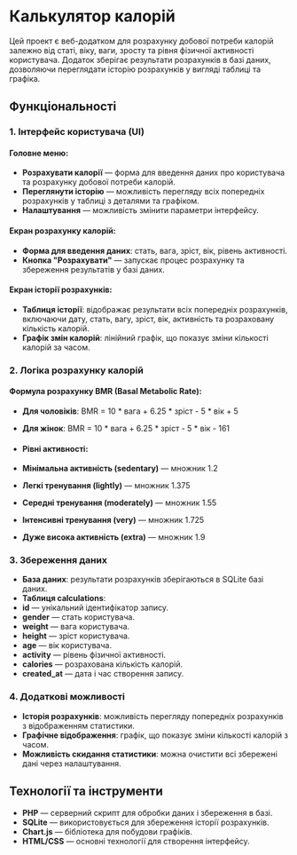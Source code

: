 # **Калькулятор калорій**

Цей проект є веб-додатком для розрахунку добової потреби калорій залежно від статі, віку, ваги, зросту та рівня фізичної активності користувача. Додаток зберігає результати розрахунків в базі даних, дозволяючи переглядати історію розрахунків у вигляді таблиці та графіка.

## **Функціональності**

### **1. Інтерфейс користувача (UI)**

#### **Головне меню**:
- **Розрахувати калорії** — форма для введення даних про користувача та розрахунку добової потреби калорій.
- **Переглянути історію** — можливість перегляду всіх попередніх розрахунків у таблиці з деталями та графіком.
- **Налаштування** — можливість змінити параметри інтерфейсу.

#### **Екран розрахунку калорій**:
- **Форма для введення даних**: стать, вага, зріст, вік, рівень активності.
- **Кнопка "Розрахувати"** — запускає процес розрахунку та збереження результатів у базі даних.

#### **Екран історії розрахунків**:
- **Таблиця історії**: відображає результати всіх попередніх розрахунків, включаючи дату, стать, вагу, зріст, вік, активність та розраховану кількість калорій.
- **Графік змін калорій**: лінійний графік, що показує зміни кількості калорій за часом.

### **2. Логіка розрахунку калорій**
#### **Формула розрахунку BMR (Basal Metabolic Rate)**:
- **Для чоловіків**: BMR = 10 * вага + 6.25 * зріст - 5 * вік + 5
- **Для жінок**: BMR = 10 * вага + 6.25 * зріст - 5 * вік - 161

- #### **Рівні активності**:
- **Мінімальна активність (sedentary)** — множник 1.2
- **Легкі тренування (lightly)** — множник 1.375
- **Середні тренування (moderately)** — множник 1.55
- **Інтенсивні тренування (very)** — множник 1.725
- **Дуже висока активність (extra)** — множник 1.9

### **3. Збереження даних**
- **База даних**: результати розрахунків зберігаються в SQLite базі даних.
- **Таблиця calculations**:
- **id** — унікальний ідентифікатор запису.
- **gender** — стать користувача.
- **weight** — вага користувача.
- **height** — зріст користувача.
- **age** — вік користувача.
- **activity** — рівень фізичної активності.
- **calories** — розрахована кількість калорій.
- **created_at** — дата і час створення запису.

### **4. Додаткові можливості**
- **Історія розрахунків**: можливість перегляду попередніх розрахунків з відображенням статистики.
- **Графічне відображення**: графік, що показує зміни кількості калорій з часом.
- **Можливість скидання статистики**: можна очистити всі збережені дані через налаштування.

## **Технології та інструменти**

- **PHP** — серверний скрипт для обробки даних і збереження в базі.
- **SQLite** — використовується для збереження історії розрахунків.
- **Chart.js** — бібліотека для побудови графіків.
- **HTML/CSS** — основні технології для створення інтерфейсу.

